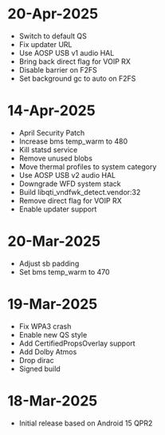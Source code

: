 # 20-Apr-2025
- Switch to default QS
- Fix updater URL
- Use AOSP USB v1 audio HAL
- Bring back direct flag for VOIP RX
- Disable barrier on F2FS
- Set background gc to auto on F2FS

# 14-Apr-2025
- April Security Patch
- Increase bms temp_warm to 480
- Kill statsd service
- Remove unused blobs
- Move thermal profiles to system category
- Use AOSP USB v2 audio HAL
- Downgrade WFD system stack
- Build libqti_vndfwk_detect.vendor:32
- Remove direct flag for VOIP RX
- Enable updater support
  
# 20-Mar-2025
- Adjust sb padding
- Set bms temp_warm to 470

# 19-Mar-2025
- Fix WPA3 crash
- Enable new QS style
- Add CertifiedPropsOverlay support
- Add Dolby Atmos
- Drop dirac
- Signed build
  
# 18-Mar-2025
- Initial release based on Android 15 QPR2
